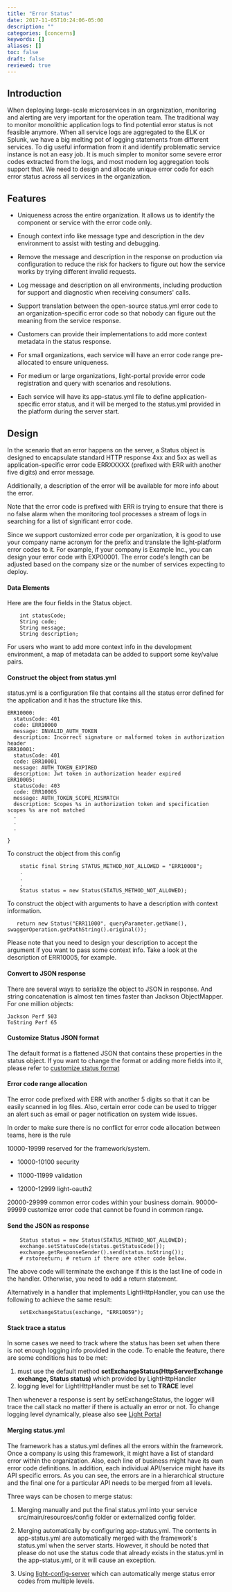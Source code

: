 ```yaml
---
title: "Error Status"
date: 2017-11-05T10:24:06-05:00
description: ""
categories: [concerns]
keywords: []
aliases: []
toc: false
draft: false
reviewed: true
---
```


## Introduction

When deploying large-scale microservices in an organization, monitoring and alerting are very important for the operation team. The traditional way to monitor monolithic application logs to find potential error status is not feasible anymore. When all service logs are aggregated to the ELK or Splunk, we have a big melting pot of logging statements from different services. To dig useful information from it and identify problematic service instance is not an easy job. It is much simpler to monitor some severe error codes extracted from the logs, and most modern log aggregation tools support that. We need to design and allocate unique error code for each error status across all services in the organization. 


## Features

* Uniqueness across the entire organization. It allows us to identify the component or service with the error code only. 

* Enough context info like message type and description in the dev environment to assist with testing and debugging.

* Remove the message and description in the response on production via configuration to reduce the risk for hackers to figure out how the service works by trying different invalid requests. 

* Log message and description on all environments, including production for support and diagnostic when receiving consumers' calls.

* Support translation between the open-source status.yml error code to an organization-specific error code so that nobody can figure out the meaning from the service response. 

* Customers can provide their implementations to add more context metadata in the status response. 

* For small organizations, each service will have an error code range pre-allocated to ensure uniqueness. 

* For medium or large organizations, light-portal provide error code registration and query with scenarios and resolutions. 

* Each service will have its app-status.yml file to define application-specific error status, and it will be merged to the status.yml provided in the platform during the server start.


## Design

In the scenario that an error happens on the server, a Status object is designed to encapsulate standard HTTP response 4xx and 5xx as well as application-specific error code ERRXXXXX (prefixed with ERR with another five digits) and error message.

Additionally, a description of the error will be available for more info about
the error.

Note that the error code is prefixed with ERR is trying to ensure that there is no false alarm when the monitoring tool processes a stream of logs in searching for a list of significant error code. 

Since we support customized error code per organization, it is good to use your company name acronym for the prefix and translate the light-platform error codes to it. For example, if your company is Example Inc., you can design your error code with EXP00001. The error code's length can be adjusted based on the company size or the number of services expecting to deploy.


#### Data Elements

Here are the four fields in the Status object.
```
    int statusCode;
    String code;
    String message;
    String description;
```

For users who want to add more context info in the development environment, a map of metadata can be added to support some key/value pairs. 

#### Construct the object from status.yml

status.yml is a configuration file that contains all the status error defined
for the application and it has the structure like this.

```
ERR10000:
  statusCode: 401
  code: ERR10000
  message: INVALID_AUTH_TOKEN
  description: Incorrect signature or malformed token in authorization header
ERR10001:
  statusCode: 401
  code: ERR10001
  message: AUTH_TOKEN_EXPIRED
  description: Jwt token in authorization header expired
ERR10005:
  statusCode: 403
  code: ERR10005
  message: AUTH_TOKEN_SCOPE_MISMATCH
  description: Scopes %s in authorization token and specification scopes %s are not matched
  .
  .
  .

}
```

To construct the object from this config

```
    static final String STATUS_METHOD_NOT_ALLOWED = "ERR10008";
    .
    .
    .
    Status status = new Status(STATUS_METHOD_NOT_ALLOWED);

```

To construct the object with arguments to have a description with context information.

```
   return new Status("ERR11000", queryParameter.getName(), swaggerOperation.getPathString().original());
```

Please note that you need to design your description to accept the argument if you want to pass some context info. Take a look at the description of ERR10005, for example. 

#### Convert to JSON response

There are several ways to serialize the object to JSON in response. And string concatenation is almost ten times faster than Jackson ObjectMapper. For one million objects:

```
Jackson Perf 503
ToString Perf 65

```



#### Customize Status JSON format

The default format is a flattened JSON that contains these properties in the status
object. If you want to change the format or adding more fields into it, please refer
to [customize status format][]

#### Error code range allocation
The error code prefixed with ERR with another 5 digits so that it can be easily
scanned in log files. Also, certain error code can be used to trigger an alert
such as email or pager notification on system wide issues.

In order to make sure there is no conflict for error code allocation between
teams, here is the rule

10000-19999 reserved for the framework/system.
   * 10000-10100 security

   * 11000-11999 validation

   * 12000-12999 light-oauth2

20000-29999 common error codes within your business domain.
90000-99999 customize error code that cannot be found in common range.

#### Send the JSON as response

```
    Status status = new Status(STATUS_METHOD_NOT_ALLOWED);
    exchange.setStatusCode(status.getStatusCode());
    exchange.getResponseSender().send(status.toString());
    # rstoreeturn; # return if there are other code below.
```
The above code will terminate the exchange if this is the last line of code in the
handler. Otherwise, you need to add a return statement. 

Alternatively in a handler that implements LightHttpHandler, you can use the following to achieve the same result:
```
    setExchangeStatus(exchange, "ERR10059");
```

#### Stack trace a status
In some cases we need to track where the status has been set when there is not enough logging info provided in the code.
To enable the feature, there are some conditions has to be met:
1. must use the default method **setExchangeStatus(HttpServerExchange exchange, Status status)** which provided by LightHttpHandler  
2. logging level for LightHttpHandler must be set to **TRACE** level

Then whenever a response is sent by setExchangeStatus, the logger will trace the call stack no matter if there is actually an error or not.
To change logging level dynamically, please also see [Light Portal](/getting-started/light-portal)


#### Merging status.yml

The framework has a status.yml defines all the errors within the framework. Once a
company is using this framework, it might have a list of standard error within the
organization. Also, each line of business might have its own error code definitions.
In addition, each individual API/service might have its API specific errors. As you
can see, the errors are in a hierarchical structure and the final one for a particular
API needs to be merged from all levels. 

Three ways can be chosen to merge status:

1. Merging manually and put the final status.yml into your service src/main/resources/config
folder or externalized config folder.

2. Merging automatically by configuring app-status.yml. The contents in app-status.yml are automatically merged with the framework's status.yml when the server starts. However, it should be noted that please do not use the status code that already exists in the status.yml in the app-status.yml, or it will cause an exception.

3. Using [light-config-server][] which can automatically merge status
error codes from multiple levels.


[customize status format]: /faq/customize-status/
[light-config-server]: https://github.com/networknt/light-config-server
